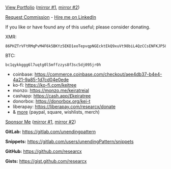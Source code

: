 [View Portfolio](https://identify.us.to/researcx) ([mirror #1](https://archive.today/newest/https://identify.us.to/researcx), [mirror #2](http://archiveiya74codqgiixo33q62qlrqtkgmcitqx5u2oeqnmn5bpcbiyd.onion/newest/https://identify.us.to/researcx))

[Request Commission](https://tellonym.me/keiratree) - [Hire me on LinkedIn](https://www.linkedin.com/in/keitree)

If you like or have found any of this useful; please consider donating.

XMR: 

	86PHZTrVFtRMqPvM4F6k5BKYz5EKD1eoTepvqpNGEcktEkQ9xuVt98biL4QzCCsENFKJP58nPTPbyB6CG33gy5FWDxacA1A
BTC: 

	bc1qykkggg6l7uqtg0l5mffzzys8f3sc5dj095jr0h
	
* coinbase: https://commerce.coinbase.com/checkout/aee4db37-b4e4-4a21-9a85-1d7cd04e0ede
* ko-fi: https://ko-fi.com/keitree
* monzo: https://monzo.me/keiratreial
* cashapp: https://cash.app/£keiratree
* donorbox: https://donorbox.org/kei-t
* liberapay: https://liberapay.com/researcx/donate
* & [more](https://linktr.ee/keitree) (paypal, square, wishlists, merch)

[Sponsor Me](https://linktr.ee/keitree) ([mirror #1](https://archive.today/newest/https://linktr.ee/keitree), [mirror #2](http://archiveiya74codqgiixo33q62qlrqtkgmcitqx5u2oeqnmn5bpcbiyd.onion/newest/https://linktr.ee/keitree))


**GitLab:** https://gitlab.com/unendingpattern

**Snippets:** https://gitlab.com/users/unendingPattern/snippets


**GitHub:** https://github.com/researcx

**Gists:** https://gist.github.com/researcx
